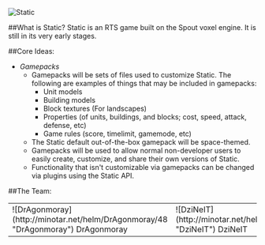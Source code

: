 ![Static](http://i.imgur.com/ExuZJ.png "Static")

##What is Static?
Static is an RTS game built on the Spout voxel engine. It is still in its very early stages.

##Core Ideas:
- _Gamepacks_
    + Gamepacks will be sets of files used to customize Static. The following are examples of things that may be included in gamepacks:
        * Unit models
        * Building models
        * Block textures (For landscapes)
        * Properties (of units, buildings, and blocks; cost, speed, attack, defense, etc)
        * Game rules (score, timelimit, gamemode, etc)
    + The Static default out-of-the-box gamepack will be space-themed.
    + Gamepacks will be used to allow normal non-developer users to easily create, customize, and share their own versions of Static.
    + Functionality that isn't customizable via gamepacks can be changed via plugins using the Static API.

##The Team:
<table>
  <tr>
		<td>![DrAgonmoray](http://minotar.net/helm/DrAgonmoray/48 "DrAgonmoray") DrAgonmoray</td>
		<td>![DziNeIT](http://minotar.net/helm/PandazNWafflez/48 "DziNeIT") DziNeIT</td>
		<td>![ThatBox](http://minotar.net/helm/Thatb0x/48 "ThatBox") ThatBox</td>
		<td>![Kohle](http://minotar.net/helm/minerman4/48 "Kohle") Kohle</td>
		<td>![Iron\_Crystal](http://minotar.net/helm/Iron\_Crystal/48 "Iron\_Crystal") Iron\_Crystal</td>
	</tr>
</table>